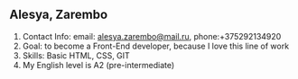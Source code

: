 ## Alesya, Zarembo
1. Contact Info: email: alesya.zarembo@mail.ru, phone:+375292134920
2. Goal: to become a Front-End developer, because I love this line of work
3. Skills: Basic HTML, CSS, GIT
4. My English level is A2 (pre-intermediate)